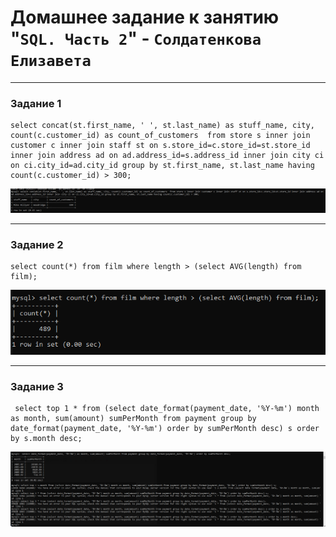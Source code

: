 # Домашнее задание к занятию "`SQL. Часть 2`" - `Солдатенкова Елизавета`

---

### Задание 1

```
select concat(st.first_name, ' ', st.last_name) as stuff_name, city, count(c.customer_id) as count_of_customers  from store s inner join customer c inner join staff st on s.store_id=c.store_id=st.store_id inner join address ad on ad.address_id=s.address_id inner join city ci on ci.city_id=ad.city_id group by st.first_name, st.last_name having count(c.customer_id) > 300;
```

![1](https://github.com/lizaMosiyash/12-04/blob/master/screenshots/1.PNG)


---

### Задание 2

```
select count(*) from film where length > (select AVG(length) from film);
```

![2](https://github.com/lizaMosiyash/12-04/blob/master/screenshots/2.PNG)


---

### Задание 3

```
 select top 1 * from (select date_format(payment_date, '%Y-%m') month as month, sum(amount) sumPerMonth from payment group by date_format(payment_date, '%Y-%m') order by sumPerMonth desc) s order by s.month desc;
```

![3](https://github.com/lizaMosiyash/12-04/blob/master/screenshots/3.PNG)


